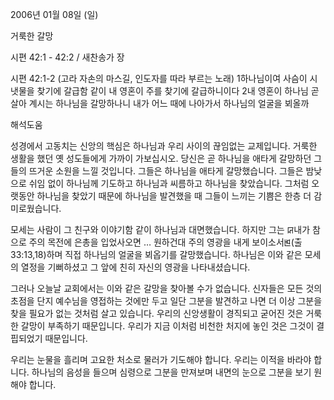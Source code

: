 2006년 01월 08일 (일)

거룩한 갈망



시편 42:1 - 42:2 / 새찬송가  장


시편 42:1-2 
(고라 자손의 마스길, 인도자를 따라 부르는 노래) 
1하나님이여 사슴이 시냇물을 찾기에 갈급함 같이 내 영혼이 주를 찾기에 갈급하니이다 2내 영혼이 하나님 곧 살아 계시는 하나님을 갈망하나니 내가 어느 때에 나아가서 하나님의 얼굴을 뵈올까

해석도움





성경에서 고동치는 신앙의 핵심은 하나님과 우리 사이의 끊임없는 교제입니다. 
거룩한 생활을 했던 옛 성도들에게 가까이 가보십시오. 
당신은 곧 하나님을 애타게 갈망하던 그들의 뜨거운 소원을 느낄 것입니다. 
그들은 하나님을 애타게 갈망했습니다. 
그들은 밤낮으로 쉬임 없이 하나님께 기도하고 하나님과 씨름하고 하나님을 찾았습니다. 
그처럼 오랫동안 하나님을 찾았기 때문에 하나님을 발견했을 때 그들이 느끼는 기쁨은 한층 더 감미로웠습니다. 

모세는 사람이 그 친구와 이야기함 같이 하나님과 대면했습니다. 
하지만 그는 ꡒ내가 참으로 주의 목전에 은총을 입었사오면 … 원하건대 주의 영광을 내게 보이소서ꡓ(출33:13,18)하며 직접 하나님의 얼굴을 뵈옵기를 갈망했습니다. 
하나님은 이와 같은 모세의 열정을 기뻐하셨고 그 앞에 친히 자신의 영광을 나타내셨습니다. 

그러나 오늘날 교회에서는 이와 같은 갈망을 찾아볼 수가 없습니다. 
신자들은 모든 것의 초점을 단지 예수님을 영접하는 것에만 두고 일단 그분을 발견하고 나면 더 이상 그분을 찾을 필요가 없는 것처럼 살고 있습니다. 
우리의 신앙생활이 경직되고 굳어진 것은 거룩한 갈망이 부족하기 때문입니다. 
우리가 지금 이처럼 비천한 처지에 놓인 것은 그것이 결핍되었기 때문입니다. 

우리는 눈물을 흘리며 고요한 처소로 물러가 기도해야 합니다. 
우리는 이적을 바라야 합니다. 하나님의 음성을 들으며 심령으로 그분을 만져보며 내면의 눈으로 그분을 보기 원해야 합니다.